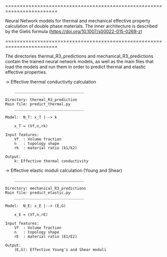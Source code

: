 ========================================================================

Neural Network models for thermal and mechanical effective property calculation of double phase materials.
The inner architecture is described by the Gielis formula (https://doi.org/10.1007/s00022-015-0269-z)

========================================================================

The directories thermal_R3_predictions and mechanical_R3_predictions contain the trained neural network models, as well as the main files that load the models and run them in order to predict thermal and elastic effective properties.


-> Effective thermal conductivity calculation

        _______________________________

	Directory: thermal_R3_prediction
	Main file: predict_thermal.py
        _______________________________

	Model:  N_T: x_T |--> k
		
		x_T = (Vf,n,rk)

	Input features: 
		Vf  : Volume fraction 
		n   : topology shape
		rk  : material ratio (k1/k2)

	Output:
		k: Effective thermal conductivity


-> Effective elastic moduli calculation (Young and Shear)

        _______________________________

	Directory: mechanical_R3_predictions
	Main file: predict_elastic.py
        _______________________________

	Model:  N_E: x_E |--> (E,G)

		x_E = (Vf,n,rE)

	Input features: 
		Vf  : Volume fraction 
		n   : topology shape
		rE  : material ratio (E1/E2)

	Output:
		(E,G): Effective Young's and Shear moduli


